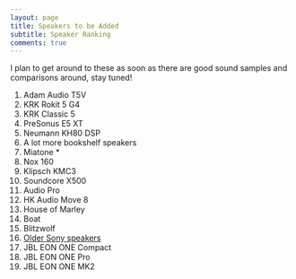 ```yaml
---
layout: page
title: Speakers to be Added
subtitle: Speaker Ranking
comments: true
---
```


I plan to get around to these as soon as there are good sound samples and comparisons around, stay tuned!

1. Adam Audio T5V
1. KRK Rokit 5 G4
1. KRK Classic 5
1. PreSonus E5 XT
1. Neumann KH80 DSP
1. A lot more bookshelf speakers
1. Miatone *
1. Nox 160
1. Klipsch KMC3 
1. Soundcore X500
1. Audio Pro
1. HK Audio Move 8
1. House of Marley
1. Boat
1. Blitzwolf
1. [Older Sony speakers](https://www.sony.com/electronics/support/speakers-wireless-speakers/srs-xb31/articles/00247922)
1. JBL EON ONE Compact
1. JBL EON ONE Pro
1. JBL EON ONE MK2 
